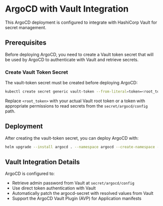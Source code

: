 # ArgoCD with Vault Integration

This ArgoCD deployment is configured to integrate with HashiCorp Vault for secret management.

## Prerequisites

Before deploying ArgoCD, you need to create a Vault token secret that will be used by ArgoCD to authenticate with Vault and retrieve secrets.

### Create Vault Token Secret

The vault-token secret must be created before deploying ArgoCD:

```bash
kubectl create secret generic vault-token --from-literal=token=<root_token> -n argocd
```

Replace `<root_token>` with your actual Vault root token or a token with appropriate permissions to read secrets from the `secret/argocd/config` path.

## Deployment

After creating the vault-token secret, you can deploy ArgoCD with:

```bash
helm upgrade --install argocd . --namespace argocd --create-namespace --values values-preprod.yaml
```

## Vault Integration Details

ArgoCD is configured to:
- Retrieve admin password from Vault at `secret/argocd/config`
- Use direct token authentication with Vault
- Automatically patch the argocd-secret with resolved values from Vault
- Support the ArgoCD Vault Plugin (AVP) for Application manifests
